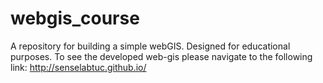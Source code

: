 # webgis_course
A repository for building a simple webGIS. Designed for educational purposes.
To see the developed web-gis please navigate to the following link: http://senselabtuc.github.io/
